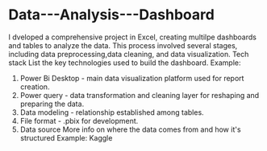 # Data---Analysis---Dashboard
I dveloped a comprehensive project in Excel, creating multilpe dashboards and tables to analyze the data. This process involved several stages, including data preprocessing,data cleaning, and data visualization.
Tech stack
List the key technologies used to build the dashboard.
Example:
1. Power Bi Desktop - main data visualization platform used for report creation.
2. Power query - data transformation and cleaning layer for reshaping and preparing the data.
3. Data modeling - relationship established among tables.
4. File format - .pbix for development.
5. Data source
More info on where the data comes from and how it's structured
Example: Kaggle

   
